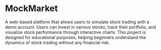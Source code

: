 # MockMarket
A web-based platform that allows users to simulate stock trading with a demo account. Users can invest in various stocks, track their portfolio, and visualize stock performance through interactive charts. This project is designed for educational purposes, helping beginners understand the dynamics of stock trading without any financial risk.

